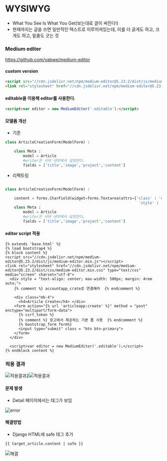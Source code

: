 # WYSIWYG

- What You See Is What You Get(보는대로 글이 써진다!)
- 현재까지는 글을 쓰면 일반적인 텍스트로 이루어져있는데, 이를 더 굵게도 하고, 크게도 하고, 밑줄도 긋는 것 

### Medium editer

https://github.com/yabwe/medium-editor

#### custom version

```html
<script src="//cdn.jsdelivr.net/npm/medium-editor@5.23.2/dist/js/medium-editor.min.js"></script>
<link rel="stylesheet" href="//cdn.jsdelivr.net/npm/medium-editor@5.23.2/dist/css/medium-editor.min.css" type="text/css" media="screen" charset="utf-8">
```

#### editable을 이용해 editor를 사용한다.

```html
<script>var editor = new MediumEditor('.editable');</script>
```

#### 모델폼 개선

- 기존

```python
class ArticleCreationForm(ModelForm) :

    class Meta :
        model = Article
        #writer은 서버 내부에서 설정한다. 
        fields = ['title','image','project','content']
```

- 리팩토링

```python

class ArticleCreationForm(ModelForm) :

    content = forms.CharField(widget=forms.Textarea(attrs={'class' : 'editable',
                                                            'style' : 'height auto;' :}))
    class Meta :
        model = Article
        #writer은 서버 내부에서 설정한다. 
        fields = ['title','image','project','content']
```

#### editor script 적용

```django
{% extends 'base.html' %}
{% load bootstrap4 %}
{% block content %}
<script src="//cdn.jsdelivr.net/npm/medium-editor@5.23.2/dist/js/medium-editor.min.js"></script>
<link rel="stylesheet" href="//cdn.jsdelivr.net/npm/medium-editor@5.23.2/dist/css/medium-editor.min.css" type="text/css" media="screen" charset="utf-8">
  <div style = "text-align: center; max-width: 500px; margin: 4rem auto;">
    {% comment %} accountapp_crate로 연결해라  {% endcomment %}

    <div class="mb-4">
      <h4>Article Create</h4> </div>
    <form action="{% url 'articleapp:create' %}" method = "post" enctype="multipart/form-data">
      {% csrf_token %}
      {% comment %} 장고에서 제공하는 기본 폼 사용  {% endcomment %}
      {% bootstrap_form form%}
      <input type="submit" class = "btn btn-primary">
    </form>
  </div>

  <script>var editor = new MediumEditor('.editable');</script>
{% endblock content %}
```

### 적용 결과

![적용결과2](WYSIWYG.assets/적용결과2.PNG)![적용결과](WYSIWYG.assets/적용결과.PNG)

#### 문제 발생

- Detail 페이지에서는 태그가 보임

![error](WYSIWYG.assets/error.PNG)

#### 해결방법

- Django HTML에 safe 태그 추가

```django
{{ target_article.content | safe }}
```

![해결](WYSIWYG.assets/해결.PNG)
